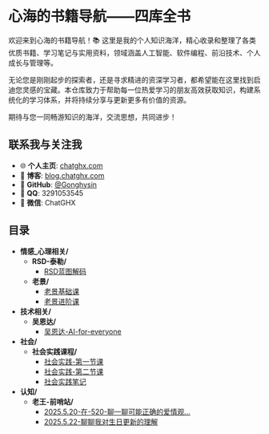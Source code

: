 # 心海的书籍导航——四库全书

欢迎来到心海的书籍导航！📚 这里是我的个人知识海洋，精心收录和整理了各类优质书籍、学习笔记与实用资料，领域涵盖人工智能、软件编程、前沿技术、个人成长与管理等。

无论您是刚刚起步的探索者，还是寻求精进的资深学习者，都希望能在这里找到启迪您灵感的宝藏。本仓库致力于帮助每一位热爱学习的朋友高效获取知识，构建系统化的学习体系，并将持续分享与更新更多有价值的资源。

期待与您一同畅游知识的海洋，交流思想，共同进步！

## 联系我与关注我

*   🌐 **个人主页**: [chatghx.com](http://chatghx.com)
*   📝 **博客**: [blog.chatghx.com](http://blog.chatghx.com)
*   🐙 **GitHub**: [@Gonghysin](https://github.com/Gonghysin)
*   🐧 **QQ**: 3291053545
*   💬 **微信**: ChatGHX

## 目录
<!-- AUTO_DIR_START -->
- **情感_心理相关/**
  - **RSD-泰勒/**
    - [RSD蓝图解码](books/情感_心理相关/RSD-泰勒/RSD蓝图解码.md)
  - **老景/**
    - [老景基础课](books/情感_心理相关/老景/老景基础课.md)
    - [老景进阶课](books/情感_心理相关/老景/老景进阶课.md)
- **技术相关/**
  - **吴恩达/**
    - [吴恩达-AI-for-everyone](books/技术相关/吴恩达/吴恩达-AI-for-everyone.md)
- **社会/**
  - **社会实践课程/**
    - [社会实践-第一节课](books/社会/社会实践课程/社会实践-第一节课.md)
    - [社会实践-第二节课](books/社会/社会实践课程/社会实践-第二节课.md)
    - [社会实践笔记](books/社会/社会实践课程/社会实践笔记.md)
- **认知/**
  - **老王-前哨站/**
    - [2025.5.20-在-520-聊一聊可能正确的爱情观…](books/认知/老王-前哨站/2025.5.20-在-520-聊一聊可能正确的爱情观….md)
    - [2025.5.22-聊聊我对生日更新的理解](books/认知/老王-前哨站/2025.5.22-聊聊我对生日更新的理解.md)
<!-- AUTO_DIR_END -->